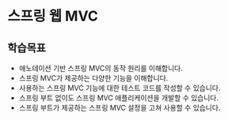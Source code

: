 # 스프링 웹 MVC
## 학습목표
- 애노테이션 기반 스프링 MVC의 동작 원리를 이해합니다.
- 스프링 MVC가 제공하는 다양한 기능을 이해합니다.
- 사용하는 스프링 MVC 기능에 대한 테스트 코드를 작성할 수 있습니다.
- 스프링 부트 없이도 스프링 MVC 애플리케이션을 개발할 수 있습니다.
- 스프링 부트가 제공하는 스프링 MVC 설정을 고쳐 사용할 수 있습니다.
